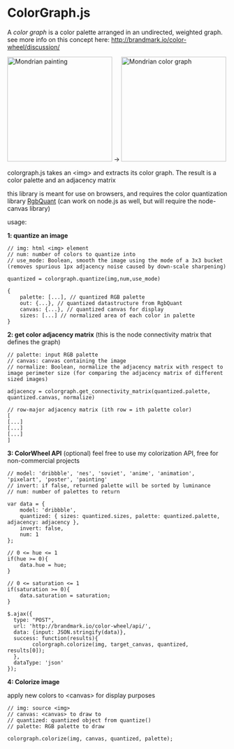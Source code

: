 # ColorGraph.js

A <em>color graph</em> is a color palette arranged in an undirected, weighted graph.
see more info on this concept here: http://brandmark.io/color-wheel/discussion/

<img src="http://brandmark.io/color-wheel/discussion/mondrian1.jpg" width="240" alt="Mondrian painting" /> -&gt; <img src="http://brandmark.io/color-wheel/discussion/mondrian-graph1.svg" width="240" alt="Mondrian color graph" />


colorgraph.js takes an &lt;img&gt; and extracts its color graph. The result is a color palette and an adjacency matrix

this library is meant for use on browsers, and requires the color quantization library [RgbQuant](https://github.com/leeoniya/RgbQuant.js/)
(can work on node.js as well, but will require the node-canvas library)

usage:

<strong>1: quantize an image</strong>
```
// img: html <img> element
// num: number of colors to quantize into
// use_mode: Boolean, smooth the image using the mode of a 3x3 bucket (removes spurious 1px adjacency noise caused by down-scale sharpening)

quantized = colorgraph.quantize(img,num,use_mode)

{
    palette: [...], // quantized RGB palette
    out: {...}, // quantized datastructure from RgbQuant
    canvas: {...}, // quantized canvas for display
    sizes: [...] // normalized area of each color in palette
}

```

<strong>2: get color adjacency matrix</strong> (this is the node connectivity matrix that defines the graph)
```
// palette: input RGB palette
// canvas: canvas containing the image
// normalize: Boolean, normalize the adjacency matrix with respect to image perimeter size (for comparing the adjacency matrix of different sized images)

adjacency = colorgraph.get_connectivity_matrix(quantized.palette, quantized.canvas, normalize)

// row-major adjacency matrix (ith row = ith palette color)
[
[...]
[...]
[...]
]
```

<strong>3: ColorWheel API</strong> (optional)
feel free to use my colorization API, free for non-commercial projects
```
// model: 'dribbble', 'nes', 'soviet', 'anime', 'animation', 'pixelart', 'poster', 'painting'
// invert: if false, returned palette will be sorted by luminance
// num: number of palettes to return

var data = {
    model: 'dribbble',
    quantized: { sizes: quantized.sizes, palette: quantized.palette, adjacency: adjacency },
    invert: false,
    num: 1
};

// 0 <= hue <= 1
if(hue >= 0){
    data.hue = hue;
}

// 0 <= saturation <= 1
if(saturation >= 0){
    data.saturation = saturation;
}

$.ajax({
  type: "POST",
  url: 'http://brandmark.io/color-wheel/api/',
  data: {input: JSON.stringify(data)},
  success: function(results){
        colorgraph.colorize(img, target_canvas, quantized, results[0]);
  },
  dataType: 'json'
});
```

<strong>4: Colorize image</strong>

apply new colors to &lt;canvas&gt; for display purposes
```
// img: source <img>
// canvas: <canvas> to draw to
// quantized: quantized object from quantize()
// palette: RGB palette to draw

colorgraph.colorize(img, canvas, quantized, palette);
```